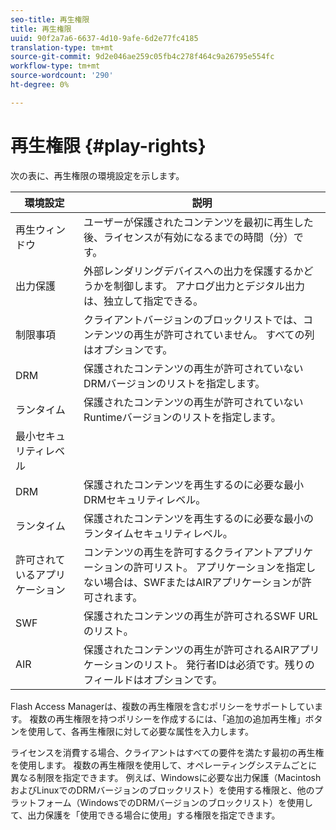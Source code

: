```yaml
---
seo-title: 再生権限
title: 再生権限
uuid: 90f2a7a6-6637-4d10-9afe-6d2e77fc4185
translation-type: tm+mt
source-git-commit: 9d2e046ae259c05fb4c278f464c9a26795e554fc
workflow-type: tm+mt
source-wordcount: '290'
ht-degree: 0%

---
```



# 再生権限 {#play-rights}

次の表に、再生権限の環境設定を示します。

| 環境設定 | 説明 |
|--- |--- |
| 再生ウィンドウ | ユーザーが保護されたコンテンツを最初に再生した後、ライセンスが有効になるまでの時間（分）です。 |
| 出力保護 | 外部レンダリングデバイスへの出力を保護するかどうかを制御します。 アナログ出力とデジタル出力は、独立して指定できる。 |
| 制限事項 | クライアントバージョンのブロックリストでは、コンテンツの再生が許可されていません。 すべての列はオプションです。 |
| DRM | 保護されたコンテンツの再生が許可されていないDRMバージョンのリストを指定します。 |
| ランタイム | 保護されたコンテンツの再生が許可されていないRuntimeバージョンのリストを指定します。 |
| 最小セキュリティレベル |  |
| DRM | 保護されたコンテンツを再生するのに必要な最小DRMセキュリティレベル。 |
| ランタイム | 保護されたコンテンツを再生するのに必要な最小のランタイムセキュリティレベル。 |
| 許可されているアプリケーション | コンテンツの再生を許可するクライアントアプリケーションの許可リスト。 アプリケーションを指定しない場合は、SWFまたはAIRアプリケーションが許可されます。 |
| SWF | 保護されたコンテンツの再生が許可されるSWF URLのリスト。 |
| AIR | 保護されたコンテンツの再生が許可されるAIRアプリケーションのリスト。 発行者IDは必須です。残りのフィールドはオプションです。 |

Flash Access Managerは、複数の再生権限を含むポリシーをサポートしています。 複数の再生権限を持つポリシーを作成するには、「追加の追加再生権」ボタンを使用して、各再生権限に対して必要な属性を入力します。

ライセンスを消費する場合、クライアントはすべての要件を満たす最初の再生権を使用します。 複数の再生権限を使用して、オペレーティングシステムごとに異なる制限を指定できます。 例えば、Windowsに必要な出力保護（MacintoshおよびLinuxでのDRMバージョンのブロックリスト）を使用する権限と、他のプラットフォーム（WindowsでのDRMバージョンのブロックリスト）を使用して、出力保護を「使用できる場合に使用」する権限を指定できます。
